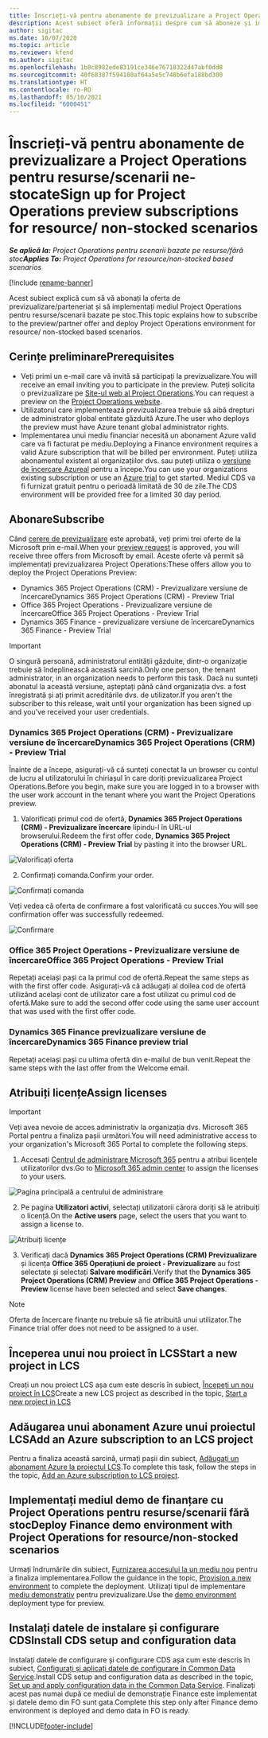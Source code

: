 ```yaml
---
title: Înscrieți-vă pentru abonamente de previzualizare a Project Operations pentru resurse/scenarii ne-stocate
description: Acest subiect oferă informații despre cum să aboneze și implementeze Project Operations pentru resurse/scenarii care nu sunt bazate pe stoc.
author: sigitac
ms.date: 10/07/2020
ms.topic: article
ms.reviewer: kfend
ms.author: sigitac
ms.openlocfilehash: 1b8c8982ede83191ce346e76718322d47abf0dd8
ms.sourcegitcommit: 40f68387f594180af64a5e5c748b6efa188bd300
ms.translationtype: HT
ms.contentlocale: ro-RO
ms.lasthandoff: 05/10/2021
ms.locfileid: "6000451"
---
```

# <a name="sign-up-for-project-operations-preview-subscriptions-for-resource-non-stocked-scenarios"></a><span data-ttu-id="0f319-103">Înscrieți-vă pentru abonamente de previzualizare a Project Operations pentru resurse/scenarii ne-stocate</span><span class="sxs-lookup"><span data-stu-id="0f319-103">Sign up for Project Operations preview subscriptions for resource/ non-stocked scenarios</span></span>

<span data-ttu-id="0f319-104">_**Se aplică la:** Project Operations pentru scenarii bazate pe resurse/fără stoc_</span><span class="sxs-lookup"><span data-stu-id="0f319-104">_**Applies To:** Project Operations for resource/non-stocked based scenarios_</span></span>

[!include [rename-banner](~/includes/cc-data-platform-banner.md)]

<span data-ttu-id="0f319-105">Acest subiect explică cum să vă abonați la oferta de previzualizare/parteneriat și să implementați mediul Project Operations pentru resurse/scenarii bazate pe stoc.</span><span class="sxs-lookup"><span data-stu-id="0f319-105">This topic explains how to subscribe to the preview/partner offer and deploy Project Operations environment for resource/ non-stocked based scenarios.</span></span>

## <a name="prerequisites"></a><span data-ttu-id="0f319-106">Cerințe preliminare</span><span class="sxs-lookup"><span data-stu-id="0f319-106">Prerequisites</span></span>

- <span data-ttu-id="0f319-107">Veți primi un e-mail care vă invită să participați la previzualizare.</span><span class="sxs-lookup"><span data-stu-id="0f319-107">You will receive an email inviting you to participate in the preview.</span></span> <span data-ttu-id="0f319-108">Puteți solicita o previzualizare pe [Site-ul web al Project Operations](https://dynamics.microsoft.com/en-us/project-operations/overview/).</span><span class="sxs-lookup"><span data-stu-id="0f319-108">You can request a preview on the [Project Operations website](https://dynamics.microsoft.com/en-us/project-operations/overview/).</span></span>
- <span data-ttu-id="0f319-109">Utilizatorul care implementează previzualizarea trebuie să aibă drepturi de administrator global entitate găzduită Azure.</span><span class="sxs-lookup"><span data-stu-id="0f319-109">The user who deploys the preview must have Azure tenant global administrator rights.</span></span>
- <span data-ttu-id="0f319-110">Implementarea unui mediu financiar necesită un abonament Azure valid care va fi facturat pe mediu.</span><span class="sxs-lookup"><span data-stu-id="0f319-110">Deploying a Finance environment requires a valid Azure subscription that will be billed per environment.</span></span> <span data-ttu-id="0f319-111">Puteți utiliza abonamentul existent al organizațiilor dvs. sau puteți utiliza o [versiune de încercare Azureal](https://azure.microsoft.com/en-us/free/) pentru a începe.</span><span class="sxs-lookup"><span data-stu-id="0f319-111">You can use your organizations existing subscription or use an [Azure trial](https://azure.microsoft.com/en-us/free/) to get started.</span></span> <span data-ttu-id="0f319-112">Mediul CDS va fi furnizat gratuit pentru o perioadă limitată de 30 de zile.</span><span class="sxs-lookup"><span data-stu-id="0f319-112">The CDS environment will be provided free for a limited 30 day period.</span></span>

## <a name="subscribe"></a><span data-ttu-id="0f319-113">Abonare</span><span class="sxs-lookup"><span data-stu-id="0f319-113">Subscribe</span></span>

<span data-ttu-id="0f319-114">Când [cerere de previzualizare](https://forms.office.com/FormsPro/Pages/ResponsePage.aspx?id=v4j5cvGGr0GRqy180BHbR56j8lZs0FdAvwT75_WNFyxUMkRDV1NYQU5TNjE2VjhKOVBUNVg2R0s1NC4u) este aprobată, veți primi trei oferte de la Microsoft prin e-mail.</span><span class="sxs-lookup"><span data-stu-id="0f319-114">When your [preview request](https://forms.office.com/FormsPro/Pages/ResponsePage.aspx?id=v4j5cvGGr0GRqy180BHbR56j8lZs0FdAvwT75_WNFyxUMkRDV1NYQU5TNjE2VjhKOVBUNVg2R0s1NC4u) is approved, you will receive three offers from Microsoft by email.</span></span> <span data-ttu-id="0f319-115">Aceste oferte vă permit să implementați previzualizarea Project Operations:</span><span class="sxs-lookup"><span data-stu-id="0f319-115">These offers allow you to deploy the Project Operations Preview:</span></span>

- <span data-ttu-id="0f319-116">Dynamics 365 Project Operations (CRM) - Previzualizare versiune de încercare</span><span class="sxs-lookup"><span data-stu-id="0f319-116">Dynamics 365 Project Operations (CRM) - Preview Trial</span></span>
- <span data-ttu-id="0f319-117">Office 365 Project Operations - Previzualizare versiune de încercare</span><span class="sxs-lookup"><span data-stu-id="0f319-117">Office 365 Project Operations - Preview Trial</span></span>
- <span data-ttu-id="0f319-118">Dynamics 365 Finance - previzualizare versiune de încercare</span><span class="sxs-lookup"><span data-stu-id="0f319-118">Dynamics 365 Finance - Preview Trial</span></span>

> [!IMPORTANT]
> <span data-ttu-id="0f319-119">O singură persoană, administratorul entității găzduite, dintr-o organizație trebuie să îndeplinească această sarcină.</span><span class="sxs-lookup"><span data-stu-id="0f319-119">Only one person, the tenant administrator, in an organization needs to perform this task.</span></span> <span data-ttu-id="0f319-120">Dacă nu sunteți abonatul la această versiune, așteptați până când organizația dvs. a fost înregistrată și ați primit acreditările dvs. de utilizator.</span><span class="sxs-lookup"><span data-stu-id="0f319-120">If you aren't the subscriber to this release, wait until your organization has been signed up and you've received your user credentials.</span></span>

### <a name="dynamics-365-project-operations-crm---preview-trial"></a><span data-ttu-id="0f319-121">Dynamics 365 Project Operations (CRM) - Previzualizare versiune de încercare</span><span class="sxs-lookup"><span data-stu-id="0f319-121">Dynamics 365 Project Operations (CRM) - Preview Trial</span></span> 

<span data-ttu-id="0f319-122">Înainte de a începe, asigurați-vă că sunteți conectat la un browser cu contul de lucru al utilizatorului în chiriașul în care doriți previzualizarea Project Operations.</span><span class="sxs-lookup"><span data-stu-id="0f319-122">Before you begin, make sure you are logged in to a browser with the user work account in the tenant where you want the Project Operations preview.</span></span>

1. <span data-ttu-id="0f319-123">Valorificați primul cod de ofertă, **Dynamics 365 Project Operations (CRM) - Previzualizare încercare** lipindu-l în URL-ul browserului.</span><span class="sxs-lookup"><span data-stu-id="0f319-123">Redeem the first offer code, **Dynamics 365 Project Operations (CRM) - Preview Trial** by pasting it into the browser URL.</span></span>

![Valorificați oferta](./media/16RedeemFirstOfferNew.png)

2. <span data-ttu-id="0f319-125">Confirmați comanda.</span><span class="sxs-lookup"><span data-stu-id="0f319-125">Confirm your order.</span></span>

![Confirmați comanda](./media/17ConfirmOrderNew.png)

<span data-ttu-id="0f319-127">Veți vedea că oferta de confirmare a fost valorificată cu succes.</span><span class="sxs-lookup"><span data-stu-id="0f319-127">You will see confirmation offer was successfully redeemed.</span></span>

![Confirmare](./media/18OrderConfirmationNew.png)

### <a name="office-365-project-operations---preview-trial"></a><span data-ttu-id="0f319-129">Office 365 Project Operations - Previzualizare versiune de încercare</span><span class="sxs-lookup"><span data-stu-id="0f319-129">Office 365 Project Operations - Preview Trial</span></span>

<span data-ttu-id="0f319-130">Repetați aceiași pași ca la primul cod de ofertă.</span><span class="sxs-lookup"><span data-stu-id="0f319-130">Repeat the same steps as with the first offer code.</span></span> <span data-ttu-id="0f319-131">Asigurați-vă că adăugați al doilea cod de ofertă utilizând același cont de utilizator care a fost utilizat cu primul cod de ofertă.</span><span class="sxs-lookup"><span data-stu-id="0f319-131">Make sure to add the second offer code using the same user account that was used with the first offer code.</span></span>

### <a name="dynamics-365-finance-preview-trial"></a><span data-ttu-id="0f319-132">Dynamics 365 Finance previzualizare versiune de încercare</span><span class="sxs-lookup"><span data-stu-id="0f319-132">Dynamics 365 Finance preview trial</span></span>

<span data-ttu-id="0f319-133">Repetați aceiași pași cu ultima ofertă din e-mailul de bun venit.</span><span class="sxs-lookup"><span data-stu-id="0f319-133">Repeat the same steps with the last offer from the Welcome email.</span></span>

## <a name="assign-licenses"></a><span data-ttu-id="0f319-134">Atribuiți licențe</span><span class="sxs-lookup"><span data-stu-id="0f319-134">Assign licenses</span></span>

> [!IMPORTANT]
> <span data-ttu-id="0f319-135">Veți avea nevoie de acces administrativ la organizația dvs. Microsoft 365 Portal pentru a finaliza pașii următori.</span><span class="sxs-lookup"><span data-stu-id="0f319-135">You will need administrative access to your organization's Microsoft 365 Portal to complete the following steps.</span></span>

1. <span data-ttu-id="0f319-136">Accesați [Centrul de administrare Microsoft 365](https://portal.office.com/) pentru a atribui licențele utilizatorilor dvs.</span><span class="sxs-lookup"><span data-stu-id="0f319-136">Go to [Microsoft 365 admin center](https://portal.office.com/) to assign the licenses to your users.</span></span>

![Pagina principală a centrului de administrare](./media/14AdminPortal.png)

2. <span data-ttu-id="0f319-138">Pe pagina **Utilizatori activi**, selectați utilizatorii cărora doriți să le atribuiți o licență.</span><span class="sxs-lookup"><span data-stu-id="0f319-138">On the **Active users** page, select the users that you want to assign a license to.</span></span>

![Atribuiți licențe](./media/15AssignLicenses.png)

3. <span data-ttu-id="0f319-140">Verificați dacă **Dynamics 365 Project Operations (CRM) Previzualizare** și licența **Office 365 Operațiuni de proiect - Previzualizare** au fost selectate și selectați **Salvare modificări**.</span><span class="sxs-lookup"><span data-stu-id="0f319-140">Verify that the **Dynamics 365 Project Operations (CRM) Preview** and **Office 365 Project Operations - Preview** license have been selected and select **Save changes**.</span></span>

> [!NOTE]
> <span data-ttu-id="0f319-141">Oferta de încercare finanțe nu trebuie să fie atribuită unui utilizator.</span><span class="sxs-lookup"><span data-stu-id="0f319-141">The Finance trial offer does not need to be assigned to a user.</span></span>

## <a name="start-a-new-project-in-lcs"></a><span data-ttu-id="0f319-142">Începerea unui nou proiect în LCS</span><span class="sxs-lookup"><span data-stu-id="0f319-142">Start a new project in LCS</span></span>

<span data-ttu-id="0f319-143">Creați un nou proiect LCS așa cum este descris în subiect, [Începeți un nou proiect în LCS](create-lcs-project.md)</span><span class="sxs-lookup"><span data-stu-id="0f319-143">Create a new LCS project as described in the topic, [Start a new project in LCS](create-lcs-project.md)</span></span>

## <a name="add-an-azure-subscription-to-an-lcs-project"></a><span data-ttu-id="0f319-144">Adăugarea unui abonament Azure unui proiectul LCS</span><span class="sxs-lookup"><span data-stu-id="0f319-144">Add an Azure subscription to an LCS project</span></span>

<span data-ttu-id="0f319-145">Pentru a finaliza această sarcină, urmați pașii din subiect, [Adăugați un abonament Azure la proiectul LCS](resource-add-azure-subscription-lcs-project.md).</span><span class="sxs-lookup"><span data-stu-id="0f319-145">To complete this task, follow the steps in the topic, [Add an Azure subscription to LCS project](resource-add-azure-subscription-lcs-project.md).</span></span>

## <a name="deploy-finance-demo-environment-with-project-operations-for-resourcenon-stocked-scenarios"></a><span data-ttu-id="0f319-146">Implementați mediul demo de finanțare cu Project Operations pentru resurse/scenarii fără stoc</span><span class="sxs-lookup"><span data-stu-id="0f319-146">Deploy Finance demo environment with Project Operations for resource/non-stocked scenarios</span></span>

<span data-ttu-id="0f319-147">Urmați îndrumările din subiect, [Furnizarea accesului la un mediu nou](resource-provision-new-environment.md) pentru a finaliza implementarea.</span><span class="sxs-lookup"><span data-stu-id="0f319-147">Follow the guidance in the topic, [Provision a new environment](resource-provision-new-environment.md) to complete the deployment.</span></span> <span data-ttu-id="0f319-148">Utilizați tipul de implementare [mediu demonstrativ](/dynamics365/fin-ops-core/dev-itpro/deployment/deploy-demo-environment) pentru previzualizare.</span><span class="sxs-lookup"><span data-stu-id="0f319-148">Use the [demo environment](/dynamics365/fin-ops-core/dev-itpro/deployment/deploy-demo-environment) deployment type for preview.</span></span> 

## <a name="install-cds-setup-and-configuration-data"></a><span data-ttu-id="0f319-149">Instalați datele de instalare și configurare CDS</span><span class="sxs-lookup"><span data-stu-id="0f319-149">Install CDS setup and configuration data</span></span>

<span data-ttu-id="0f319-150">Instalați datele de configurare și configurare CDS așa cum este descris în subiect, [Configurați și aplicați datele de configurare în Common Data Service](resource-apply-pro-setup-config-data.md).</span><span class="sxs-lookup"><span data-stu-id="0f319-150">Install CDS setup and configuration data as described in the topic, [Set up and apply configuration data in the Common Data Service](resource-apply-pro-setup-config-data.md).</span></span>
<span data-ttu-id="0f319-151">Finalizați acest pas numai după ce mediul de demonstrație Finance este implementat și datele demo din FO sunt gata.</span><span class="sxs-lookup"><span data-stu-id="0f319-151">Complete this step only after Finance demo environment is deployed and demo data in FO is ready.</span></span>


[!INCLUDE[footer-include](../includes/footer-banner.md)]